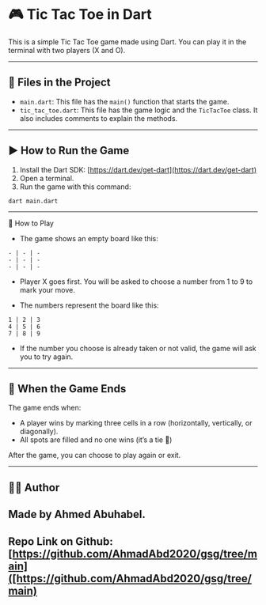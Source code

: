 # 🎮 Tic Tac Toe in Dart

This is a simple Tic Tac Toe game made using Dart. You can play it in the terminal with two players (X and O).

---

## 📁 Files in the Project

- `main.dart`: This file has the `main()` function that starts the game.
- `tic_tac_toe.dart`: This file has the game logic and the `TicTacToe` class. It also includes comments to explain the methods.

---

## ▶️ How to Run the Game

1. Install the Dart SDK: [https://dart.dev/get-dart](https://dart.dev/get-dart)
2. Open a terminal.
3. Run the game with this command:

```
dart main.dart
```

---

🎯 How to Play

- The game shows an empty board like this:

```
- | - | -
- | - | -
- | - | -
```

- Player X goes first. You will be asked to choose a number from 1 to 9 to mark your move.

- The numbers represent the board like this:

```
1 | 2 | 3
4 | 5 | 6
7 | 8 | 9
```

- If the number you choose is already taken or not valid, the game will ask you to try again.

---

## 🏁 When the Game Ends

The game ends when:

- A player wins by marking three cells in a row (horizontally, vertically, or diagonally).
- All spots are filled and no one wins (it’s a tie 🤝)

After the game, you can choose to play again or exit.

---
## 👨‍💻 Author

Made by **Ahmed Abuhabel**.
---

Repo Link on Github: [https://github.com/AhmadAbd2020/gsg/tree/main]([https://github.com/AhmadAbd2020/gsg/tree/main)
---
